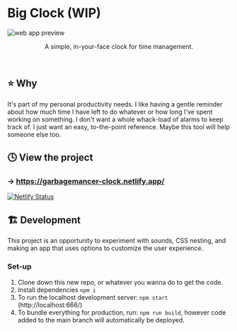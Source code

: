 # Big Clock (WIP)
![web app preview](https://github.com/user-attachments/assets/8ced1e7e-a781-41ea-a0d2-b88d66e90159)

<p align="center">A simple, in-your-face clock for time management.</p><br>

## ⭐️ Why
It's part of my personal productivity needs. I like having a gentle reminder about how much time I have left to do whatever or how long I've spent working on something. I don't want a whole whack-load of alarms to keep track of. I just want an easy, to-the-point reference. Maybe this tool will help someone else too.

## 🕓 View the project
### → https://garbagemancer-clock.netlify.app/
[![Netlify Status](https://api.netlify.com/api/v1/badges/60120ce8-a8de-481f-ad18-b2f79d605922/deploy-status)](https://app.netlify.com/sites/garbagemancer-clock/deploys)

## 🏗 Development
This project is an opportunity to experiment with sounds, CSS nesting, and making an app that uses options to customize the user experience.

### Set-up
1. Clone down this new repo, or whatever you wanna do to get the code.
2. Install dependencies `npm i`
3. To run the localhost development server: `npm start` (http://localhost:666/)
4. To bundle everything for production, run: `npm run build`, however code added to the main branch will automatically be deployed.
